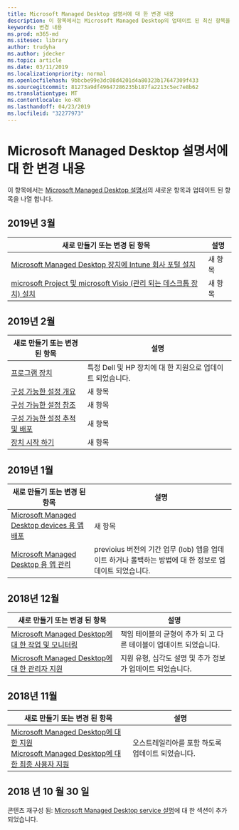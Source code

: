 ```yaml
---
title: Microsoft Managed Desktop 설명서에 대 한 변경 내용
description: 이 항목에서는 Microsoft Managed Desktop의 업데이트 된 최신 항목을 소개 합니다.
keywords: 변경 내용
ms.prod: m365-md
ms.sitesec: library
author: trudyha
ms.author: jdecker
ms.topic: article
ms.date: 03/11/2019
ms.localizationpriority: normal
ms.openlocfilehash: 9bbcbe99e3dc08d4201d4a80323b17647309f433
ms.sourcegitcommit: 81273a9df49647286235b187fa2213c5ec7e8b62
ms.translationtype: MT
ms.contentlocale: ko-KR
ms.lasthandoff: 04/23/2019
ms.locfileid: "32277973"
---
```

# <a name="change-history-for-microsoft-managed-desktop-documentation"></a>Microsoft Managed Desktop 설명서에 대 한 변경 내용

이 항목에서는 [Microsoft Managed Desktop 설명서](index.yml)의 새로운 항목과 업데이트 된 항목을 나열 합니다.

## <a name="march-2019"></a>2019년 3월
새로 만들기 또는 변경 된 항목 | 설명
--- | ---
[Microsoft Managed Desktop 장치에 Intune 회사 포털 설치](get-started/company-portal.md) | 새 항목
[microsoft Project 및 microsoft Visio (관리 되는 데스크톱 장치) 설치](get-started/project-visio.md) | 새 항목

## <a name="february-2019"></a>2019년 2월
새로 만들기 또는 변경 된 항목 | 설명
--- | ---
[프로그램 장치](service-description/device-list.md) | 특정 Dell 및 HP 장치에 대 한 지원으로 업데이트 되었습니다.
[구성 가능한 설정 개요](working-with-managed-desktop/config-setting-overview.md) | 새 항목
[구성 가능한 설정 참조](working-with-managed-desktop/config-setting-ref.md) | 새 항목
[구성 가능한 설정 추적 및 배포](working-with-managed-desktop/config-setting-deploy.md) | 새 항목
[장치 시작 하기](get-started/get-started-devices.md) | 새 항목

## <a name="january-2019"></a>2019년 1월
새로 만들기 또는 변경 된 항목 | 설명
--- | ---
[Microsoft Managed Desktop devices 용 앱 배포](get-started/deploy-apps.md) | 새 항목
[Microsoft Managed Desktop 용 앱 관리](working-with-managed-desktop/manage-apps.md) | previoius 버전의 기간 업무 (lob) 앱을 업데이트 하거나 롤백하는 방법에 대 한 정보로 업데이트 되었습니다. 

## <a name="december-2018"></a>2018년 12월
새로 만들기 또는 변경 된 항목 | 설명
--- | ---
[Microsoft Managed Desktop에 대 한 작업 및 모니터링](service-description/operations-and-monitoring.md) | 책임 테이블의 균형이 추가 되 고 다른 테이블이 업데이트 되었습니다.
[Microsoft Managed Desktop에 대 한 관리자 지원](working-with-managed-desktop/admin-support.md) | 지원 유형, 심각도 설명 및 추가 정보가 업데이트 되었습니다.

## <a name="november-2018"></a>2018년 11월

새로 만들기 또는 변경 된 항목 | 설명
--- | ---
[Microsoft Managed Desktop에 대 한 지원](service-description/support.md)<br />[Microsoft Managed Desktop에 대 한 최종 사용자 지원](working-with-managed-desktop/end-user-support.md) | 오스트레일리아를 포함 하도록 업데이트 되었습니다.

## <a name="october-30-2018"></a>2018 년 10 월 30 일
콘텐츠 재구성 됨: [Microsoft Managed Desktop service 설명](service-description/index.md)에 대 한 섹션이 추가 되었습니다. 

